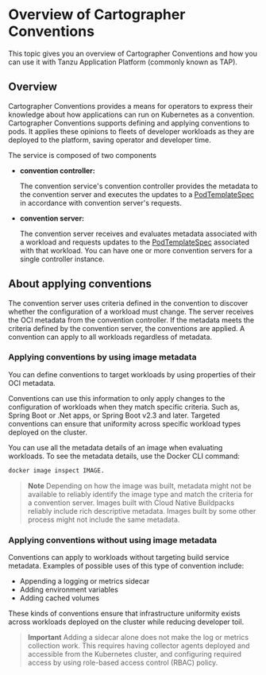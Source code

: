 # Overview of Cartographer Conventions

This topic gives you an overview of Cartographer Conventions and how you can use it with Tanzu
Application Platform (commonly known as TAP).

## <a id="overview"></a> Overview

Cartographer Conventions provides a means for operators to express their knowledge about how
applications can run on Kubernetes as a convention. Cartographer Conventions supports defining and
applying conventions to pods. It applies these opinions to fleets of developer workloads as they are
deployed to the platform, saving operator and developer time.

The service is composed of two components

- **convention controller:**

  The convention service's convention controller provides the metadata to the convention server and
  executes the updates to a
  [PodTemplateSpec](https://kubernetes.io/docs/reference/kubernetes-api/workload-resources/pod-template-v1/#PodTemplateSpec)
  in accordance with convention server's requests.

- **convention server:**

  The convention server receives and evaluates metadata associated with a workload and
  requests updates to the
  [PodTemplateSpec](https://kubernetes.io/docs/reference/kubernetes-api/workload-resources/pod-template-v1/#PodTemplateSpec)
  associated with that workload. You can have one or more convention servers for a single controller
  instance.

## <a id="about-apply-conventions"></a> About applying conventions

The convention server uses criteria defined in the convention to discover whether the configuration
of a workload must change. The server receives the OCI metadata from the convention controller. If
the metadata meets the criteria defined by the convention server, the conventions are applied. A
convention can apply to all workloads regardless of metadata.

### <a id="apply-by-image-metadata"></a> Applying conventions by using image metadata

You can define conventions to target workloads by using properties of their OCI metadata.

Conventions can use this information to only apply changes to the configuration of workloads when
they match specific criteria. Such as, Spring Boot or .Net apps, or Spring Boot v2.3 and later.
Targeted conventions can ensure that uniformity across specific workload types deployed on the
cluster.

You can use all the metadata details of an image when evaluating workloads. To see the metadata
details, use the Docker CLI command:

```bash
docker image inspect IMAGE.
```

> **Note** Depending on how the image was built, metadata might not be available to reliably
> identify the image type and match the criteria for a convention server. Images built with Cloud
> Native Buildpacks reliably include rich descriptive metadata. Images built by some other process
> might not include the same metadata.

### <a id="apply-wo-image-metadata"></a> Applying conventions without using image metadata

Conventions can apply to workloads without targeting build service metadata. Examples of possible
uses of this type of convention include:

- Appending a logging or metrics sidecar
- Adding environment variables
- Adding cached volumes

These kinds of conventions ensure that infrastructure uniformity exists across workloads deployed on
the cluster while reducing developer toil.

> **Important** Adding a sidecar alone does not make the log or metrics collection work. This
> requires having collector agents deployed and accessible from the Kubernetes cluster, and
> configuring required access by using role-based access control (RBAC) policy.
